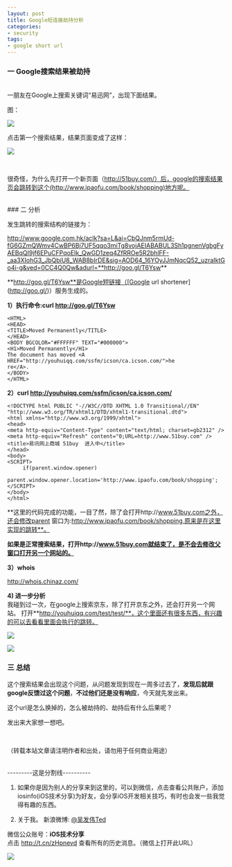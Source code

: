 ```yaml
---
layout: post  
title: Google短连接劫持分析
categories:  
- security  
tags:    
- google short url    
---   
```



### 一 Google搜索结果被劫持 ##
<br>
 一朋友在Google上搜索关键词“易迅网”，出现下面结果。

 图： 

![](http://farm4.staticflickr.com/3740/9306568559_38b33553d9.jpg)


点击第一个搜索结果，结果页面变成了这样：

![](http://farm8.staticflickr.com/7429/9306568847_4df0a06f10.jpg)
                      
<br/>

很奇怪，为什么先打开一个新页面（http://51buy.com/）后，google的搜索结果页会跳转到这个(http://www.ipaofu.com/book/shopping)地方呢。


<br>
### 二 分析

发生跳转的搜索结构的链接为：    
    
http://www.google.com.hk/aclk?sa=L&ai=CbQJnm5rmUd-fG6GZmQWmv4CwBP6Bj7UF5qqo3miTg8vojAEIABABUL3Sh1pgnenVgbgFyAEBqQI9jf6EPuCFPqoEIk_QwGD1zeq4ZfRROe5R2bhlFF-_aa3XIohG3_JbQbiU8_WAB8bIrDE&sig=AOD64_16YOyJJmNqcQ52_uzraIktGo4i-g&ved=0CC4Q0Qw&adurl=**http://goo.gl/T6Ysw**

**http://goo.gl/T6Ysw**是Google短链接（[Google url shortener](http://goo.gl/)）服务生成的。

**1）执行命令:curl http://goo.gl/T6Ysw**

    <HTML>
    <HEAD>
    <TITLE>Moved Permanently</TITLE>
    </HEAD>
    <BODY BGCOLOR="#FFFFFF" TEXT="#000000">
    <H1>Moved Permanently</H1>
    The document has moved <A HREF="http://youhuiqq.com/ssfm/icson/ca.icson.com/">he
    re</A>.
    </BODY>
    </HTML>

**2）curl http://youhuiqq.com/ssfm/icson/ca.icson.com/**

    <!DOCTYPE html PUBLIC "-//W3C//DTD XHTML 1.0 Transitional//EN" "http://www.w3.org/TR/xhtml1/DTD/xhtml1-transitional.dtd">
    <html xmlns="http://www.w3.org/1999/xhtml">
    <head>
    <meta http-equiv="Content-Type" content="text/html; charset=gb2312" />
    <meta http-equiv="Refresh" content="0;URL=http://www.51buy.com" />
    <title>易讯网上商城 51buy  进入中</title>
    </head>
    <body>
    <SCRIPT> 
         if(parent.window.opener) 
             parent.window.opener.location='http://www.ipaofu.com/book/shopping'; 
    </SCRIPT>
    </body>
    </html>
    
  **这里的代码完成的功能，一目了然，除了会打开http://www.51buy.com之外，还会修改parent 窗口为:http://www.ipaofu.com/book/shopping,原来是在这里实现的跳转**。

  **如果是正常搜索结果，打开http://www.51buy.com就结束了，是不会去修改父窗口打开另一个网站的。**

**3）whois**    

  http://whois.chinaz.com/
     
 **4) 进一步分析**  
   我碰到过一次，在google上搜索京东，除了打开京东之外，还会打开另一个网站。
   打开**http://youhuiqq.com/test/test/**，这个里面还有很多东西，有兴趣的可以去看看里面会执行的跳转。
   
 ![](http://farm4.staticflickr.com/3802/9309047242_5d1ea816ab.jpg)

![](http://farm3.staticflickr.com/2860/9306263271_4aec284037.jpg)
<br>


### 三 总结

这个搜索结果会出现这个问题，从问题发现到现在一周多过去了，**发现后就跟google反馈过这个问题**，**不过他们还是没有响应**，今天就先发出来。

这个url是怎么换掉的，怎么被劫持的、劫持后有什么后果呢？

发出来大家想一想吧。


<br />

（转载本站文章请注明作者和出处，请勿用于任何商业用途）
<br />
<br />  


---------这是分割线----------

1) 如果你是因为别人的分享来到这里的，可以到微信，点击查看公共账户，添加 iosinfo(iOS技术分享)为好友，会分享iOS开发相关技巧，有时也会发一些我觉得有趣的东西。  

2) 关于我。
新浪微博: [@吴发伟Ted](http://weibo.com/wufawei)

微信公众账号：**iOS技术分享**   
点击 <http://t.cn/zHpnevd> 查看所有的历史消息。（微信上打开此URL）

![](http://farm3.staticflickr.com/2861/8836295022_023774dd2f.jpg)